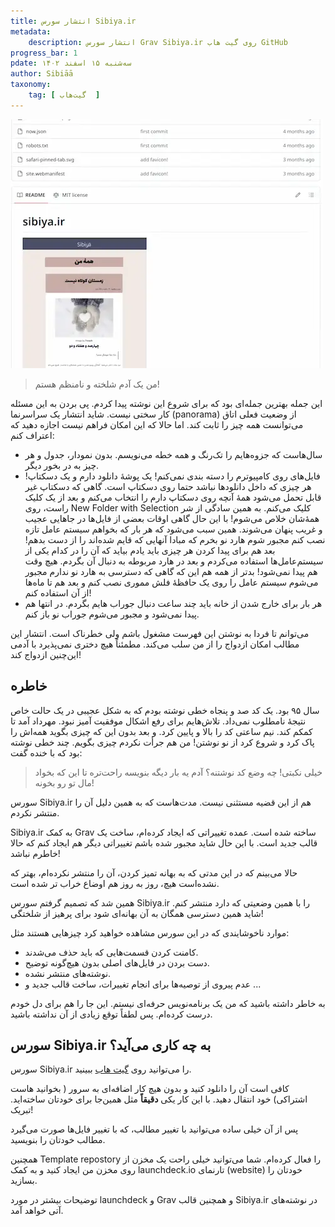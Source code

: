 ```yaml
---
title: انتشار سورس Sibiya.ir
metadata: 
    description: انتشار سورس Grav Sibiya.ir روی گیت هاب GitHub 
progress_bar: 1
pdate: سه‌شنبه ۱۵ اسفند ۱۴۰۲
author: Sibiāā
taxonomy:
    tag: [ گیت‌هاب  ]
---
```

![ تصویری از مخزن گیت‌هاب sibiya ](sibiya_github.webp?classes=center)
<div class="align-center">
</div>

> من یک آدم شلخته و نامنظم هستم! 

این جمله بهترین جمله‌ای بود که برای شروع این نوشته پیدا کردم. پی بردن به این مسئله کار سختی نیست. شاید انتشار یک سراسرنما 
(panorama)
از وضعیت فعلی اتاق می‌توانست همه چیز را ثابت کند. اما حالا که این امکان فراهم نیست اجازه دهید که اعتراف کنم:

- سال‌هاست که جزوه‌هایم را تک‌رنگ و همه خطه می‌نویسم. بدون نمودار، جدول و هر چیز به در بخور دیگر.
- فایل‌های روی کامپیوترم را دسته بندی نمی‌کنم! یک پوشهٔ دانلود دارم و یک دسکتاپ! هر چیزی که داخل دانلود‌ها نباشد حتما روی دسکتاپ است. گاهی که دسکتاپ غیر قابل تحمل می‌شود همهٔ آنچه روی دسکتاپ دارم را انتخاب می‌کنم و بعد از یک کلیک راست، روی 
New Folder with Selection
کلیک می‌کنم. به همین سادگی از شر همهٔ‌شان خلاص می‌شوم! با این حال گاهی اوقات بعضی از فایل‌ها در جاهایی عجیب و غریب پنهان می‌شوند. همین سبب می‌شود که هر بار که بخواهم سیستم عامل تازه نصب کنم مجبور شوم هارد نو بخرم که مبادا آنهایی که قایم شده‌اند را از دست بدهم! بعد هم برای پیدا کردن هر چیزی باید یادم بیاید که آن را در کدام یکی از سیستم‌عامل‌ها استفاده می‌کردم و بعد در هارد مربوطه به دنبال آن بگردم. هیچ وقت هم پیدا نمی‌شود! بدتر از همه هم این که گاهی که دسترسی به هارد نو ندارم مجبور می‌شوم سیستم عامل را روی یک حافظهٔ فلش مموری نصب کنم و بعد هم تا ماه‌ها از آن استفاده کنم!
- هر بار برای خارج شدن از خانه باید چند ساعت دنبال جوراب هایم بگردم. در انتها هم پیدا نمی‌شود و مجبور می‌شوم جوراب نو باز کنم.

می‌توانم تا فردا به نوشتن این فهرست مشغول باشم ولی خطرناک است. انتشار این مطالب امکان ازدواج را از من سلب می‌کند. مطمئناً هیچ دختری نمی‌پذیرد با آدمی این‌چنین ازدواج کند!

## خاطره 
سال ۹۵ بود. یک کد صد و پنجاه خطی نوشته بودم که به شکل عجیبی در یک حالت خاص نتیجهٔ نامطلوب نمی‌داد. تلاش‌هایم برای رفع اشکال موفقیت آمیز نبود. مهرداد آمد تا کمکم کند. نیم ساعتی کد را بالا و پایین کرد. و بعد بدون این که چیزی بگوید همه‌اش را پاک کرد و شروع کرد از نو نوشتن! من هم جرأت نکردم چیزی بگویم. چند خطی نوشته بود که با خنده گفت:

> خیلی نکبتی! چه وضع کد نوشتنه؟ آدم یه بار دیگه بنویسه راحت‌تره تا این که بخواد مال تو رو بخونه!

سورس 
Sibiya.ir
هم از این قضیه مستثنی نیست. مدت‌هاست که به همین دلیل آن را منتشر نکردم.

Sibiya.ir
به کمک 
Grav
ساخته شده است. عمده تغییراتی که ایجاد کرده‌ام، ساخت یک قالب جدید است. با این حال شاید مجبور شده باشم تغییراتی دیگر هم ایجاد کنم که حالا خاطرم نباشد!

حالا می‌بینم که در این مدتی که به بهانه تمیز کردن، آن را منتشر نکرده‌ام، بهتر که نشده‌است هیچ، روز به روز هم اوضاع خراب تر شده است.

همین شد که تصمیم گرفتم سورس 
Sibiya.ir
را با همین وضعیتی که دارد منتشر کنم. شاید همین دسترسی همگان به آن بهانه‌ای شود برای پرهیز از شلختگی!

موارد ناخوشایندی که در این سورس مشاهده خواهید کرد چیزهایی هستند مثل:
- کامنت کردن قسمت‌هایی که باید حذف می‌شدند.	
- دست بردن در فایل‌های اصلی بدون هیچ‌گونه توضیح.
- نوشته‌های منتشر نشده.
- عدم پیروی از توصیه‌ها برای انجام تغییرات، ساخت قالب جدید و ...

به خاطر داشته باشید که من یک برنامه‌نویس حرفه‌ای نیستم. این جا را هم برای دل خودم درست کرده‌ام. پس لطفاً توقع زیادی از آن نداشته باشید.

## سورس Sibiya.ir به چه کاری می‌آید؟

سورس 
Sibiya.ir
را می‌توانید روی 
[گیت هاب](https://github.com/shaban532/Sibiya) 
ببینید. 

کافی است آن را دانلود کنید و بدون هیچ کار اضافه‌ای به سرور ( بخوانید هاست اشتراکی) خود انتقال دهید. با این کار یکی **دقیقاً** مثل همین‌جا برای خودتان ساخته‌اید. تبریک!

پس از آن خیلی ساده می‌توانید با تغییر مطالب، که با تغییر فایل‌ها صورت می‌گیرد مطالب خودتان را بنویسید.

همچنین 
Template repostory
را فعال کرده‌ام. شما می‌توانید خیلی راحت یک مخزن از روی مخزن من ایجاد کنید و به کمک 
launchdeck.io
تارنمای (website) خودتان را بسازید. 

توضیحات بیشتر در مورد
launchdeck
و
Grav
و همچنین قالب 
Sibiya.ir
در نوشته‌های آتی خواهد آمد.